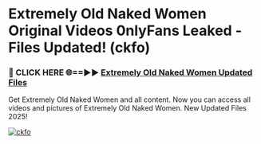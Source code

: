 # Extremely Old Naked Women Original Videos 0nlyFans Leaked - Files Updated! (ckfo)

<h3>🔴 CLICK HERE 🌐==►► <a href="https://tinyurl.com/yckcrads" rel="nofollow">Extremely Old Naked Women Updated Files</a></h3>

Get Extremely Old Naked Women and all content. Now you can access all videos and pictures of Extremely Old Naked Women. New Updated Files 2025!

[![ckfo](https://i.imgur.com/hpKpOFt.gif)](https://tinyurl.com/yckcrads)
